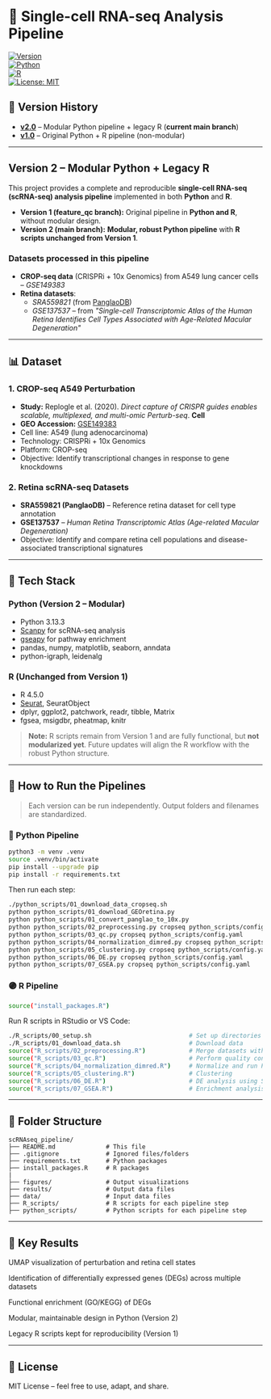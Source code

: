 # 🔬 Single-cell RNA-seq Analysis Pipeline  

[![Version](https://img.shields.io/badge/version-2.0-blue.svg)](https://github.com/XuejianXiong/scRNAseq_pipeline/releases/tag/v2.0)  
[![Python](https://img.shields.io/badge/python-3.13+-brightgreen.svg)](https://www.python.org/)  
[![R](https://img.shields.io/badge/R-4.5.0+-purple.svg)](https://www.r-project.org/)  
[![License: MIT](https://img.shields.io/badge/License-MIT-yellow.svg)](LICENSE)  

## 📌 Version History

- **[v2.0](https://github.com/XuejianXiong/scRNAseq_pipeline/tree/main)** – Modular Python pipeline + legacy R (**current main branch**)  
- **[v1.0](https://github.com/yourname/scRNAseq_pipeline/tree/feature_qc)** – Original Python + R pipeline (non-modular)  

---

## **Version 2 – Modular Python + Legacy R**

This project provides a complete and reproducible **single-cell RNA-seq (scRNA-seq) analysis pipeline** implemented in both **Python** and **R**.  

- **Version 1 (feature_qc branch):** Original pipeline in **Python and R**, without modular design.  
- **Version 2 (main branch):** **Modular, robust Python pipeline** with **R scripts unchanged from Version 1**.  

### **Datasets processed in this pipeline**
- **CROP-seq data** (CRISPRi + 10x Genomics) from A549 lung cancer cells – *GSE149383*  
- **Retina datasets**:  
  - *SRA559821* (from [PanglaoDB](https://panglaodb.se/))  
  - *GSE137537* – from *"Single-cell Transcriptomic Atlas of the Human Retina Identifies Cell Types Associated with Age-Related Macular Degeneration"*  

---

## 📊 Dataset

### 1. CROP-seq A549 Perturbation
- **Study:**  Replogle et al. (2020). *Direct capture of CRISPR guides enables scalable, multiplexed, and multi-omic Perturb-seq*. **Cell**  
- **GEO Accession:** [GSE149383](https://www.ncbi.nlm.nih.gov/geo/query/acc.cgi?acc=GSE149383)
- Cell line: A549 (lung adenocarcinoma)
- Technology: CRISPRi + 10x Genomics
- Platform: CROP-seq
- Objective: Identify transcriptional changes in response to gene knockdowns

### 2. Retina scRNA-seq Datasets
- **SRA559821 (PanglaoDB)** – Reference retina dataset for cell type annotation  
- **GSE137537** – *Human Retina Transcriptomic Atlas (Age-related Macular Degeneration)*  
- Objective: Identify and compare retina cell populations and disease-associated transcriptional signatures  

---

## 🧰 Tech Stack

### **Python (Version 2 – Modular)**
- Python 3.13.3  
- [Scanpy](https://scanpy.readthedocs.io/) for scRNA-seq analysis  
- [gseapy](https://gseapy.readthedocs.io/) for pathway enrichment  
- pandas, numpy, matplotlib, seaborn, anndata  
- python-igraph, leidenalg  

### **R (Unchanged from Version 1)**
- R 4.5.0  
- [Seurat](https://satijalab.org/seurat/), SeuratObject  
- dplyr, ggplot2, patchwork, readr, tibble, Matrix  
- fgsea, msigdbr, pheatmap, knitr  

> **Note:** R scripts remain from Version 1 and are fully functional, but **not modularized yet**. Future updates will align the R workflow with the robust Python structure.

---

## 🚀 How to Run the Pipelines

> Each version can be run independently. Output folders and filenames are standardized.

### 🔷 Python Pipeline

```bash
python3 -m venv .venv
source .venv/bin/activate
pip install --upgrade pip
pip install -r requirements.txt
```

Then run each step:

```bash
./python_scripts/01_download_data_cropseq.sh                                              # Download CROP-seq data
python python_scripts/01_download_GEOretina.py                                            # Download retina GSE137537 data
python python_scripts/01_convert_panglao_to_10x.py                                        # Convert Panglaodb data to 10x format
python python_scripts/02_preprocessing.py cropseq python_scripts/config.yaml              # Load, filter, and merge datasets
python python_scripts/03_qc.py cropseq python_scripts/config.yaml                         # Perform quality control
python python_scripts/04_normalization_dimred.py cropseq python_scripts/config.yaml       # Normalize and run PCA/UMAP
python python_scripts/05_clustering.py cropseq python_scripts/config.yaml                 # Clustering (Leiden)
python python_scripts/06_DE.py cropseq python_scripts/config.yaml                         # Differential expression
python python_scripts/07_GSEA.py cropseq python_scripts/config.yaml                       # Pathway enrichment (GO/KEGG)
```

### 🟣 R Pipeline

```bash
source("install_packages.R")
```

Run R scripts in RStudio or VS Code:

```bash
./R_scripts/00_setup.sh                           # Set up directories
./R_scripts/01_download_data.sh                   # Download data
source("R_scripts/02_preprocessing.R")            # Merge datasets with metadata
source("R_scripts/03_qc.R")                       # Perform quality control
source("R_scripts/04_normalization_dimred.R")     # Normalize and run PCA/UMAP
source("R_scripts/05_clustering.R")               # Clustering
source("R_scripts/06_DE.R")                       # DE analysis using Seurat
source("R_scripts/07_GSEA.R")                     # Enrichment analysis using fgsea
```

---

## 📂 Folder Structure

```
scRNAseq_pipeline/
├── README.md              # This file
├── .gitignore             # Ignored files/folders
├── requirements.txt       # Python packages
├── install_packages.R     # R packages
|
├── figures/               # Output visualizations
├── results/               # Output data files
├── data/                  # Input data files
├── R_scripts/             # R scripts for each pipeline step
├── python_scripts/        # Python scripts for each pipeline step

```

---

## 🧪 Key Results

UMAP visualization of perturbation and retina cell states

Identification of differentially expressed genes (DEGs) across multiple datasets

Functional enrichment (GO/KEGG) of DEGs

Modular, maintainable design in Python (Version 2)

Legacy R scripts kept for reproducibility (Version 1)

---

## 📘 License

MIT License – feel free to use, adapt, and share.
